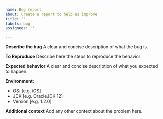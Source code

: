 ```yaml
---
name: Bug report
about: Create a report to help us improve
title: ''
labels: bug
assignees: ''

---
```


**Describe the bug**
A clear and concise description of what the bug is.

**To Reproduce**
Describe here the steps to reproduce the behavior

**Expected behavior**
A clear and concise description of what you expected to happen.

**Environment:**
 - OS: [e.g. iOS]
 - JDK [e.g. OracleJDK 12]
 - Version [e.g. 1.2.0]

**Additional context**
Add any other context about the problem here.
